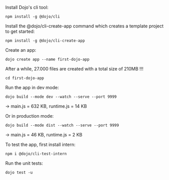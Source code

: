 
Install Dojo's cli tool:

` npm install -g @dojo/cli `

Install the @dojo/cli-create-app command which creates a template project to get started:

` npm install -g @dojo/cli-create-app `

Create an app:

` dojo create app --name first-dojo-app `

After a while, 27.000 files are created with a total size of 210MB !!!

` cd first-dojo-app `

Run the app in dev mode:

` dojo build --mode dev --watch --serve --port 9999 `

  -> main.js = 632 KB, runtime.js = 14 KB

Or in production mode:

` dojo build --mode dist --watch --serve --port 9999 `

  -> main.js = 46 KB, runtime.js = 2 KB

To test the app, first install intern:

` npm i @dojo/cli-test-intern `

Run the unit tests:

` dojo test -u `